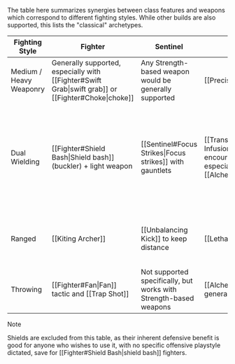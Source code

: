 The table here summarizes synergies between class features and weapons which correspond to different fighting styles. While other builds are also supported, this lists the "classical" archetypes.

| Fighting Style          | Fighter                                                                                             | Sentinel                                                          | Transmuter                                                                                                                                     | Trickster                                                                                                                                                                                                                                            |
| ----------------------- | --------------------------------------------------------------------------------------------------- | ----------------------------------------------------------------- | ---------------------------------------------------------------------------------------------------------------------------------------------- | ---------------------------------------------------------------------------------------------------------------------------------------------------------------------------------------------------------------------------------------------------- |
| Medium / Heavy Weaponry | Generally supported, especially with [[Fighter#Swift Grab\|swift grab]] or [[Fighter#Choke\|choke]] | Any Strength-based weapon would be generally supported            | [[Precise Strike]], [[Wrist Shock]]                                                                                                            | Primarily supports [[Weaponsmith#Martial Melee Weapons\|glaives, rapiers and estocs]]                                                                                                                                                                |
| Dual Wielding           | [[Fighter#Shield Bash\|Shield bash]] (buckler) + light weapon                                       | [[Sentinel#Focus Strikes\|Focus strikes]] with gauntlets          | [[Transmuter#Alchemechanical Infusion\|Alchemecanical infusion]] encourages multiple attacks, especially with [[Alchemist#Substances\|venoms]] | Not recommended, as [[Trickster#Cunning Action\|cunning actions]] are usually more action-effective, and [[Trickster#Quick Attack\|quick attack]] nullifies the need for dual wielding up until [[Trickster#Versatile Rotation\|versatile rotation]] |
| Ranged                  | [[Kiting Archer]]                                                                                   | [[Unbalancing Kick]] to keep distance                             | [[Lethal Shattering]]                                                                                                                          | [[Trickster#All Out\|All Out]] and [[Trickshot]], in addition to useful [[Trickster#Cunning Action\|cunning actions]]                                                                                                                                |
| Throwing                | [[Fighter#Fan\|Fan]] tactic and [[Trap Shot]]                                                       | Not supported specifically, but works with Strength-based weapons | [[Alchemist#Bombs\|Bombs]] generally and [[Lethal Shattering]]                                                                                 | [[Trickster#All Out\|All out]] and [[Pinning Toss]]                                                                                                                                                                                                  |

>[!note] 
>Shields are excluded from this table, as their inherent defensive benefit is good for anyone who wishes to use it, with no specific offensive playstyle dictated, save for [[Fighter#Shield Bash|shield bash]] fighters.